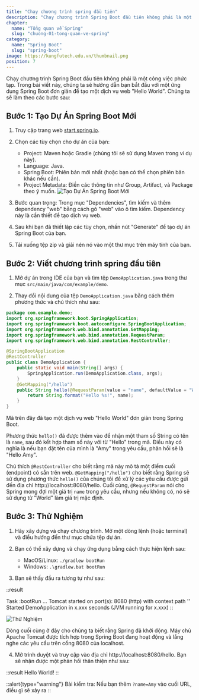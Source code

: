```yaml
---
title: "Chạy chương trình spring đầu tiên"
description: "Chạy chương trình Spring Boot đầu tiên không phải là một công việc phức tạp. Trong bài viết này, chúng ta sẽ hướng dẫn bạn bắt đầu với một ứng dụng Spring Boot đơn giản để tạo một dịch vụ web Hello World"
chapter:
  name: "Tổng quan về Spring"
  slug: "chuong-01-tong-quan-ve-spring"
category:
  name: "Spring Boot"
  slug: "spring-boot"
image: https://kungfutech.edu.vn/thumbnail.png
position: 7
---
```


Chạy chương trình Spring Boot đầu tiên không phải là một công việc phức tạp. Trong bài viết này, chúng ta sẽ hướng dẫn bạn bắt đầu với một ứng dụng Spring Boot đơn giản để tạo một dịch vụ web "Hello World". Chúng ta sẽ làm theo các bước sau:

## Bước 1: Tạo Dự Án Spring Boot Mới

1. Truy cập trang web [start.spring.io](https://start.spring.io/).

2. Chọn các tùy chọn cho dự án của bạn:

   - Project: Maven hoặc Gradle (chúng tôi sẽ sử dụng Maven trong ví dụ này).
   - Language: Java.
   - Spring Boot: Phiên bản mới nhất (hoặc bạn có thể chọn phiên bản khác nếu cần).
   - Project Metadata: Điền các thông tin như Group, Artifact, và Package theo ý muốn.
     ![Tạo Dự Án Spring Boot Mới](https://github.com/techmely/hoc-lap-trinh/assets/29374426/d804007c-73d3-4577-9593-440f5e820ae5)

3. Bước quan trọng: Trong mục "Dependencies", tìm kiếm và thêm dependency "web" bằng cách gõ "web" vào ô tìm kiếm. Dependency này là cần thiết để tạo dịch vụ web.

4. Sau khi bạn đã thiết lập các tùy chọn, nhấn nút "Generate" để tạo dự án Spring Boot của bạn.

5. Tải xuống tệp zip và giải nén nó vào một thư mục trên máy tính của bạn.

## Bước 2: Viết chương trình spring đầu tiên

1. Mở dự án trong IDE của bạn và tìm tệp `DemoApplication.java` trong thư mục `src/main/java/com/example/demo`.

2. Thay đổi nội dung của tệp `DemoApplication.java` bằng cách thêm phương thức và chú thích như sau:

```java
package com.example.demo;
import org.springframework.boot.SpringApplication;
import org.springframework.boot.autoconfigure.SpringBootApplication;
import org.springframework.web.bind.annotation.GetMapping;
import org.springframework.web.bind.annotation.RequestParam;
import org.springframework.web.bind.annotation.RestController;

@SpringBootApplication
@RestController
public class DemoApplication {
    public static void main(String[] args) {
        SpringApplication.run(DemoApplication.class, args);
    }
    @GetMapping("/hello")
    public String hello(@RequestParam(value = "name", defaultValue = "World") String name) {
        return String.format("Hello %s!", name);
    }
}
```

Mã trên đây đã tạo một dịch vụ web "Hello World" đơn giản trong Spring Boot.

Phương thức `hello()` đã được thêm vào để nhận một tham số String có tên là `name`, sau đó kết hợp tham số này với từ "Hello" trong mã. Điều này có nghĩa là nếu bạn đặt tên của mình là "Amy" trong yêu cầu, phản hồi sẽ là "Hello Amy".

Chú thích `@RestController` cho biết rằng mã này mô tả một điểm cuối (endpoint) có sẵn trên web. `@GetMapping("/hello")` cho biết rằng Spring sẽ sử dụng phương thức `hello()` của chúng tôi để xử lý các yêu cầu được gửi đến địa chỉ http://localhost:8080/hello. Cuối cùng, `@RequestParam` nói cho Spring mong đợi một giá trị `name` trong yêu cầu, nhưng nếu không có, nó sẽ sử dụng từ "World" làm giá trị mặc định.

## Bước 3: Thử Nghiệm

1. Hãy xây dựng và chạy chương trình. Mở một dòng lệnh (hoặc terminal) và điều hướng đến thư mục chứa tệp dự án.

2. Bạn có thể xây dựng và chạy ứng dụng bằng cách thực hiện lệnh sau:

   - MacOS/Linux: `./gradlew bootRun`
   - Windows: `.\gradlew.bat bootRun`

3. Bạn sẽ thấy đầu ra tương tự như sau:

::result

Task :bootRun
...
Tomcat started on port(s): 8080 (http) with context path ''
Started DemoApplication in x.xxx seconds (JVM running for x.xxx)
::

![Thử Nghiệm](https://github.com/techmely/hoc-lap-trinh/assets/29374426/a270bd4a-6e47-4b1a-9b69-c533324f3595)

Dòng cuối cùng ở đây cho chúng ta biết rằng Spring đã khởi động. Máy chủ Apache Tomcat được tích hợp trong Spring Boot đang hoạt động và lắng nghe các yêu cầu trên cổng 8080 của localhost.

4. Mở trình duyệt và truy cập vào địa chỉ http://localhost:8080/hello. Bạn sẽ nhận được một phản hồi thân thiện như sau:

::result
Hello World!
::

::alert{type="warning"}
Bài kiểm tra: Nếu bạn thêm `?name=Amy` vào cuối URL, điều gì sẽ xảy ra
::
